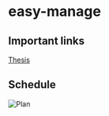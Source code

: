 # easy-manage

## Important links

[Thesis](https://docs.google.com/document/d/152ciI7MKFu_sy3RFR4vye-7bya57rnhDH_31ukkLVow/edit#)


## Schedule
![Plan](https://github.com/wojtekwanczyk/easy-manage/blob/master/images/schedule.jpg)


